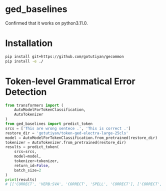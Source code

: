 # ged_baselines
Confirmed that it works on python3.11.0.

# Installation
```sh
pip install git+https://github.com/gotutiyan/gecommon
pip install -e ./
```

# Token-level Grammatical Error Detection
```python
from transformers import (
    AutoModelForTokenClassification,
    AutoTokenizer
)
from ged_baselines import predict_token
srcs = ['This are wrong sentece .', 'This is correct .']
restore_dir = 'gotutiyan/token-ged-electra-large-25cls'
model = AutoModelForTokenClassification.from_pretrained(restore_dir)
tokenizer = AutoTokenizer.from_pretrained(restore_dir)
results = predict_token(
    srcs=srcs,
    model=model,
    tokenizer=tokenizer,
    return_id=False,
    batch_size=2
)
print(results)
# [['CORRECT', 'VERB:SVA', 'CORRECT', 'SPELL', 'CORRECT'], ['CORRECT', 'CORRECT', 'CORRECT', 'CORRECT']]
```